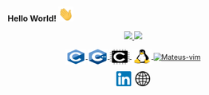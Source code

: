 ### Hello World! <img src="https://github.com/mateusalves/mateusalves/blob/main/assets/hi.gif" width="30px"></h2>
<!-- <p align="left">
 <img src="https://komarev.com/ghpvc/?username=mateusalves" alt="mateusalves" />
</p> -->

 <div align="center">
  <a href="https://github.com/mateusalves">
  <img height="180em" src="https://github-readme-stats.vercel.app/api?username=mateusalves&show_icons=true&theme=dark&include_all_commits=true&count_private=true"/>
  <img height="180em" src="https://github-readme-stats.vercel.app/api/top-langs/?username=mateusalves&layout=compact&langs_count=7&theme=dark&hide=html,css,scss,javascript"/>
 </div>
 
 <div style="display: inline_block" align="center"><br>
  <img align="center" alt="Mateus-c" height="30" width="40" src="https://raw.githubusercontent.com/devicons/devicon/master/icons/c/c-original.svg">
  <img align="center" alt="Mateus-cpp" height="30" width="40" src="https://raw.githubusercontent.com/devicons/devicon/master/icons/cplusplus/cplusplus-original.svg">
  <img align="center" alt="Mateus-embedded" height="30" width="40" src="https://raw.githubusercontent.com/devicons/devicon/master/icons/embeddedc/embeddedc-original.svg">
  <img align="center" alt="Mateus-linux" height="30" width="40" src="https://raw.githubusercontent.com/devicons/devicon/master/icons/linux/linux-original.svg">
  <img align="center" alt="Mateus-vim" height="30" width="40" src="https://avatars.githubusercontent.com/u/6471485?s=200&v=4">
</div>
  

<p align="center">
<!--  <i><b>Let's connect and chat!</b></i>  
  <br><br>  -->
  <p align="center">
    <a href="https://www.linkedin.com/in/mateusalvesdarocha/" target="_blank" alt="Linkedin"><img src="https://github.com/mateusalves/mateusalves/blob/main/assets/linkedin.svg" height="30" width="30"></a>&nbsp;
    <!-- <a href="mailto:mateus.alves.unb@gmail.com" target="_blank" alt="Email"><img src="https://github.com/mateusalves/mateusalves/blob/main/assets/gmail.svg" height="30" width="30"></a>&nbsp; -->
    <!-- <a href="" alt="Discord"><img src="https://github.com/mateusalves/mateusalves/blob/main/assets/discord.png" height="30" width="30"></a>&nbsp; -->
    <!-- <a href="" alt="Medium"><img src="https://github.com/mateusalves/mateusalves/blob/main/assets/medium.png" height="30" width="30"></a>&nbsp; -->
    <!-- <a href="" alt="Youtube"><img src="https://github.com/mateusalves/mateusalves/blob/main/assets/youtube.webp" height="30" width="30"></a>&nbsp; -->
    <!-- <a href="https://www.goodreads.com/user/show/47570418-mateus-alves" target="_blank" alt="GoodReads"><img src="https://github.com/mateusalves/mateusalves/blob/main/assets/goodreads.png" height="30" width="30"></a>&nbsp; -->
    <!-- <a href="https://www.instagram.com/mateusarch_" target="_blank" alt="Instagram"><img src="https://github.com/mateusalves/mateusalves/blob/main/assets/instagram.svg.webp" height="30" width="30"></a>&nbsp; -->
    <a href="https://www.mateusalves.dev" target="_blank" " alt="Portfolio"><img src="https://github.com/mateusalves/mateusalves/blob/main/assets/globe.svg.png" height="30" width="30"></a>
  </p>
    
</p>

<!--
**mateusalves/mateusalves** is a ✨ _special_ ✨ repository because its `README.md` (this file) appears on your GitHub profile.

Here are some ideas to get you started:

- 🔭 I’m currently working on ...
- 🌱 I’m currently learning ...
- 👯 I’m looking to collaborate on ...
- 🤔 I’m looking for help with ...
- 💬 Ask me about ...
- 📫 How to reach me: ...
- 😄 Pronouns: ...
- ⚡ Fun fact: ...
-->
